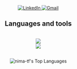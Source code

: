 <!--
**nima-tf/nima-tf** is a ✨ _special_ ✨ repository because its `README.md` (this file) appears on your GitHub profile.

Here are some ideas to get you started:

- 🔭 I’m currently working on ...
- 🌱 I’m currently learning ...
- 👯 I’m looking to collaborate on ...
- 🤔 I’m looking for help with ...
- 💬 Ask me about ...
- 📫 How to reach me: ...
- 😄 Pronouns: ...
- ⚡ Fun fact: ...


<h3 alight="center">
  A software developer based in Canada
</h3>
-->

<div align="center">
  <a href="https://www.linkedin.com/in/nima-tf/" target="_blank">
      <img alt="LinkedIn" src="https://img.shields.io/badge/LinkedIn-0077B5?style=for-the-badge&logo=linkedin&logoColor=white">
  </a>  
  <a href="mailto:nima.taherifard@gmail.com">
      <img alt="Gmail" src="https://img.shields.io/badge/Gmail-D14836?style=for-the-badge&logo=gmail&logoColor=white">
  </a>  
<!--
  <a href="https://" target="_blank" target="_blank">
     <img alt="Personal website" src="e" target="_blank" />
  </a>
-->
</div>
 
<h2 align="center">
  Languages and tools
</h2>
<br/>
<div align="center">
  <img src="https://skillicons.dev/icons?i=cs,dotnet,python,javascript,typescript,nodejs,nextjs,react,angular" /><br>
  <img src="https://skillicons.dev/icons?i=tailwind,mongodb,mysql,html,css,unity,ps,blender" />
</div>
<br />
<div align="center">

  ![nima-tf's Top Languages](https://github-readme-stats.vercel.app/api/top-langs/?username=nima-tf&theme=vue-dark&show_icons=true&hide_border=true&layout=compact)
